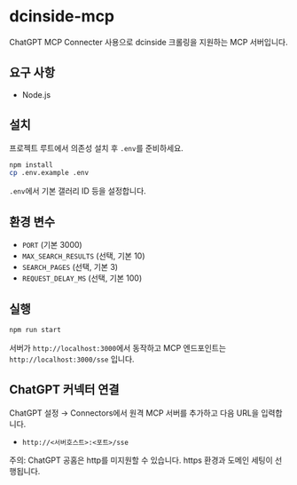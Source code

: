 # dcinside-mcp

ChatGPT MCP Connecter 사용으로 dcinside 크롤링을 지원하는 MCP 서버입니다.

## 요구 사항

- Node.js

## 설치

프로젝트 루트에서 의존성 설치 후 `.env`를 준비하세요.

```bash
npm install
cp .env.example .env
```

`.env`에서 기본 갤러리 ID 등을 설정합니다.

## 환경 변수

- `PORT` (기본 3000)
- `MAX_SEARCH_RESULTS` (선택, 기본 10)
- `SEARCH_PAGES` (선택, 기본 3)
- `REQUEST_DELAY_MS` (선택, 기본 100)

## 실행

```bash
npm run start
```

서버가 `http://localhost:3000`에서 동작하고 MCP 엔드포인트는 `http://localhost:3000/sse` 입니다.

## ChatGPT 커넥터 연결

ChatGPT 설정 → Connectors에서 원격 MCP 서버를 추가하고 다음 URL을 입력합니다.

- `http://<서버호스트>:<포트>/sse`

주의: ChatGPT 공홈은 http를 미지원할 수 있습니다. https 환경과 도메인 세팅이 선행됩니다.
